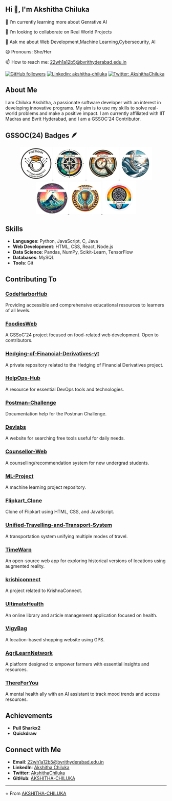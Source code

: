 ## Hi 👋, I'm Akshitha Chiluka
<!--
**AKSHITHA-CHILUKA/AKSHITHA-CHILUKA** is a ✨ _special_ ✨ repository because its `README.md` (this file) appears on your GitHub profile.

Here are some ideas to get you started:

- 🔭 I’m currently working on ...
- 🌱 I’m currently learning ...
- 👯 I’m looking to collaborate on ...
- 🤔 I’m looking for help with ...
- 💬 Ask me about ...
- 📫 How to reach me: ...
- 😄 Pronouns: She/Her
- ⚡ Fun fact: 
-->


<!--
**AKSHITHA-CHILUKA/AKSHITHA-CHILUKA** is a ✨ _special_ ✨ repository because its `README.md` (this file) appears on your GitHub profile.

Here are some ideas to get you started:

- 🔭 I’m currently working on ...
- 🌱 I’m currently learning ...
- 👯 I’m looking to collaborate on ...
- 🤔 I’m looking for help with ...
- 💬 Ask me about ...
- 📫 How to reach me: ...
- 😄 Pronouns: ...
- ⚡ Fun fact: ...
-->




🌱 I’m currently learning more about Genrative AI

👯 I’m looking to collaborate on Real World Projects

💬 Ask me about Web Development,Machine Learning,Cybersecurity, AI 

😄 Pronouns: She/Her 

📫 How to reach me: 22wh1a12b5@bvrithyderabad.edu.in



[![GitHub followers](https://img.shields.io/github/followers/AKSHITHA-CHILUKA?label=Follow&style=social)](https://github.com/AKSHITHA-CHILUKA)
[![Linkedin: akshitha-chiluka](https://img.shields.io/badge/-Akshitha-blue?style=flat-square&logo=Linkedin&logoColor=white&link=https://www.linkedin.com/in/akshitha-chiluka-b19245259/)](https://www.linkedin.com/in/akshitha-chiluka-b19245259/)
[![Twitter: AkshithaChiluka](https://img.shields.io/twitter/follow/AkshithaChiluka?style=social)](https://x.com/AkshithaChiluka?t=5ztRGbV2DDB6Wf5tlCyHrw&s=09)

## About Me

I am Chiluka Akshitha, a passionate software developer with an interest in developing innovative programs. My aim is to use my skills to solve real-world problems and make a positive impact. I am currently affiliated with IIT Madras and Bvrit Hyderabad, and I am a GSSOC'24 Contributor.

## GSSOC(24) Badges 🪶
<div style='display:flex; align-items:center; gap: 10px;' align='center'><a href="https://gssoc.girlscript.tech/leaderboard">
<img src="https://raw.githubusercontent.com/girlscript/gssoc-website-new/main/public/badges/postman.png" width="100px" height="100px" />
  <img src="https://github.com/girlscript/gssoc-website-new/blob/main/public/badges/1.png" width="100px" height="100px" />
  <img src="https://github.com/girlscript/gssoc-website-new/blob/main/public/badges/2.png" width="100px" height="100px" />
  <img src="https://github.com/girlscript/gssoc-website-new/blob/main/public/badges/3.png" width="100px" height="100px" />
  <img src="https://github.com/girlscript/gssoc-website-new/blob/main/public/badges/4.png" width="100px" height="100px" />
  <img src="https://github.com/girlscript/gssoc-website-new/blob/main/public/badges/5.png" width="100px" height="100px" />
  <img src="https://github.com/girlscript/gssoc-website-new/blob/main/public/badges/6.png" width="105px" height="105px" /></a>
</div>

## Skills

- **Languages**: Python, JavaScript, C, Java
- **Web Development**: HTML, CSS, React, Node.js
- **Data Science**: Pandas, NumPy, Scikit-Learn, TensorFlow
- **Databases**: MySQL
- **Tools**: Git



## Contributing To

### [CodeHarborHub](https://github.com/CodeHarborHub/codeharborhub.github.io)
Providing accessible and comprehensive educational resources to learners of all levels.

### [FoodiesWeb](https://github.com/VanshKing30/FoodiesWeb)
A GSSoC'24 project focused on food-related web development. Open to contributors.

### [Hedging-of-Financial-Derivatives-yt](https://github.com/Akshat111111/Hedging-of-Financial-Derivatives-yt)
A private repository related to the Hedging of Financial Derivatives project.

### [HelpOps-Hub](https://github.com/mdazfar2/HelpOps-Hub)
A resource for essential DevOps tools and technologies.

### [Postman-Challenge](https://github.com/GSSoC24/Postman-Challenge)
Documentation help for the Postman Challenge.

### [Devlabs](https://github.com/HimanshuNarware/Devlabs)
A website for searching free tools useful for daily needs.

### [Counsellor-Web](https://github.com/Counselllor/Counsellor-Web)
A counselling/recommendation system for new undergrad students.

### [ML-Project](https://github.com/AKSHITHA-CHILUKA/ML-Project)
A machine learning project repository.

### [Flipkart_Clone](https://github.com/arghadipmanna101/Flipkart_Clone)
Clone of Flipkart using HTML, CSS, and JavaScript.

### [Unified-Travelling-and-Transport-System](https://github.com/HartzFrequency/Unified-Travelling-and-Transport-System)
A transportation system unifying multiple modes of travel.

### [TimeWarp](https://github.com/Akshatchaube01/TimeWarp)
An open-source web app for exploring historical versions of locations using augmented reality.

### [krishiconnect](https://github.com/Anushkabh/krishiconnect)
A project related to KrishnaConnect.


### [UltimateHealth](https://github.com/SB2318/UltimateHealth)
An online library and article management application focused on health.

### [VigyBag](https://github.com/codervivek5/VigyBag)
A location-based shopping website using GPS.

### [AgriLearnNetwork](https://github.com/Suchitra-Sahoo/AgriLearnNetwork)
A platform designed to empower farmers with essential insights and resources.

### [ThereForYou](https://github.com/TAHIR0110/ThereForYou)
A mental health ally with an AI assistant to track mood trends and access resources.


## Achievements

- **Pull Sharkx2**
- **Quickdraw**

## Connect with Me


- **Email**: [22wh1a12b5@bvrithyderabad.edu.in](mailto:22wh1a12b5@bvrithyderabad.edu.in)
- **LinkedIn**: [Akshitha Chiluka](https://www.linkedin.com/in/akshitha-chiluka-b19245259/)
- **Twitter**: [AkshithaChiluka](https://x.com/AkshithaChiluka?t=5ztRGbV2DDB6Wf5tlCyHrw&s=09)
- **GitHub**: [AKSHITHA-CHILUKA](https://github.com/AKSHITHA-CHILUKA)

---

⭐️ From [AKSHITHA-CHILUKA](https://github.com/AKSHITHA-CHILUKA)
